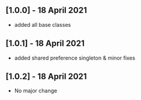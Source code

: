 ## [1.0.0] - 18 April 2021

* added all base classes 

## [1.0.1] - 18 April 2021

* added shared preference singleton & minor fixes

## [1.0.2] - 18 April 2021

* No major change